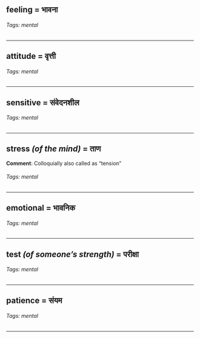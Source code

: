 ## feeling = भावना

###### Tags: mental

---
## attitude = वृत्ती

###### Tags: mental

---
## sensitive = संवेदनशील

###### Tags: mental

---
## stress *(of the mind)* = ताण

**Comment**: Colloquially also called as “tension”

###### Tags: mental

---
## emotional = भावनिक

###### Tags: mental

---
## test *(of someone’s strength)* = परीक्षा

###### Tags: mental

---
## patience = संयम

###### Tags: mental

---
